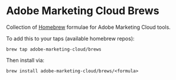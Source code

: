 Adobe Marketing Cloud Brews
===========================

Collection of [Homebrew](http://brew.sh) formulae for Adobe Marketing Cloud tools.

To add this to your taps (available homebrew repos):
```
brew tap adobe-marketing-cloud/brews
```

Then install via:
```
brew install adobe-marketing-cloud/brews/<formula>
```

